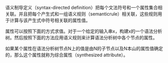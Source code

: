 语义制导定义（syntax-directed definition）把每个文法符号和一个属性集合相关联。并且把每个产生式和一组语义规则（semanticrule）相关联，这些规则用于计算与该产生式中符号相关联的属性值。

属性可以按照下面的方式求值。对于一个给定的输入串x，构建x的一个语法分析树。然后按照下面的方法应用语义规则来计算语法分析树中各个节点的属性。

如果某个属性在语法分析树节点N上的值是由N的子节点以及N本山的属性值确定的，那么这个属性就称为综合属性（synthesized attribute）。


